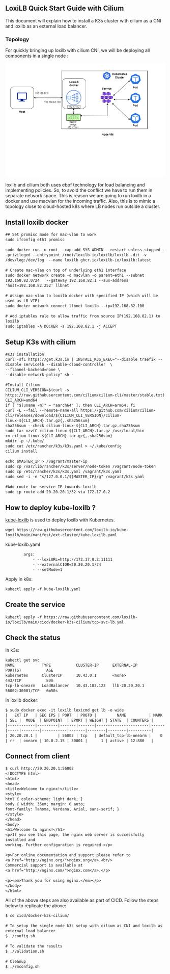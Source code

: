 ## LoxiLB Quick Start Guide with Cilium

This document will explain how to install a K3s cluster with cilium as a CNI and loxilb as an external load balancer.

### Topology   

For quickly bringing up loxilb with cilium CNI, we will be deploying all components in a single node :   

![loxilb topology](photos/qs_single.png)

loxilb and cilium both uses ebpf technology for load balancing and implementing policies. So, to avoid the conflict we have to run them in separate network space. 
This is reason we are going to run loxilb in a docker and use macvlan for the incoming traffic. Also, this is to mimic a topology close to cloud-hosted k8s where LB nodes run outside a cluster.

## Install loxilb docker
```
## Set promisc mode for mac-vlan to work
sudo ifconfig eth1 promisc

sudo docker run -u root --cap-add SYS_ADMIN --restart unless-stopped --privileged --entrypoint /root/loxilb-io/loxilb/loxilb -dit -v /dev/log:/dev/log  --name loxilb ghcr.io/loxilb-io/loxilb:latest

# Create mac-vlan on top of underlying eth1 interface
sudo docker network create -d macvlan -o parent=eth1 --subnet 192.168.82.0/24   --gateway 192.168.82.1 --aux-address 'host=192.168.82.252' llbnet

# Assign mac-vlan to loxilb docker with specified IP (which will be used as LB VIP)
sudo docker network connect llbnet loxilb --ip=192.168.82.100

# Add iptables rule to allow traffic from source IP(192.168.82.1) to loxilb
sudo iptables -A DOCKER -s 192.168.82.1 -j ACCEPT

```

## Setup K3s with cilium
```
#K3s installation
curl -sfL https://get.k3s.io | INSTALL_K3S_EXEC="--disable traefik --disable servicelb --disable-cloud-controller  \
--flannel-backend=none \
--disable-network-policy" sh -

#Install Cilium
CILIUM_CLI_VERSION=$(curl -s https://raw.githubusercontent.com/cilium/cilium-cli/master/stable.txt)
CLI_ARCH=amd64
if [ "$(uname -m)" = "aarch64" ]; then CLI_ARCH=arm64; fi
curl -L --fail --remote-name-all https://github.com/cilium/cilium-cli/releases/download/${CILIUM_CLI_VERSION}/cilium-linux-${CLI_ARCH}.tar.gz{,.sha256sum}
sha256sum --check cilium-linux-${CLI_ARCH}.tar.gz.sha256sum
sudo tar xzvfC cilium-linux-${CLI_ARCH}.tar.gz /usr/local/bin
rm cilium-linux-${CLI_ARCH}.tar.gz{,.sha256sum}
mkdir -p ~/.kube/
sudo cat /etc/rancher/k3s/k3s.yaml > ~/.kube/config
cilium install

echo $MASTER_IP > /vagrant/master-ip
sudo cp /var/lib/rancher/k3s/server/node-token /vagrant/node-token
sudo cp /etc/rancher/k3s/k3s.yaml /vagrant/k3s.yaml
sudo sed -i -e "s/127.0.0.1/${MASTER_IP}/g" /vagrant/k3s.yaml

#Add route for service IP towards loxilb
sudo ip route add 20.20.20.1/32 via 172.17.0.2

```

## How to deploy kube-loxilb ?
[kube-loxilb](https://github.com/loxilb-io/kube-loxilb) is used to deploy loxilb with Kubernetes.
```
wget https://raw.githubusercontent.com/loxilb-io/kube-loxilb/main/manifest/ext-cluster/kube-loxilb.yaml
```

kube-loxilb.yaml
```
        args:
            - --loxiURL=http://172.17.0.2:11111
            - --externalCIDR=20.20.20.1/24
            - --setMode=1
```

Apply in k8s:
```
kubectl apply -f kube-loxilb.yaml
```

## Create the service
```
kubectl apply -f https://raw.githubusercontent.com/loxilb-io/loxilb/main/cicd/docker-k3s-cilium/tcp-svc-lb.yml
```

## Check the status
In k3s:
```
kubectl get svc
NAME            TYPE           CLUSTER-IP      EXTERNAL-IP      PORT(S)           AGE
kubernetes      ClusterIP      10.43.0.1       <none>           443/TCP           80m
tcp-lb-onearm   LoadBalancer   10.43.183.123   llb-20.20.20.1   56002:30001/TCP   6m50s
```
In loxilb docker:
```
$ sudo docker exec -it loxilb loxicmd get lb -o wide
|   EXT IP   | SEC IPS | PORT  | PROTO |         NAME          | MARK | SEL |  MODE  | ENDPOINT  | EPORT | WEIGHT | STATE  | COUNTERS |
|------------|---------|-------|-------|-----------------------|------|-----|--------|-----------|-------|--------|--------|----------|
| 20.20.20.1 |         | 56002 | tcp   | default_tcp-lb-onearm |    0 | rr  | onearm | 10.0.2.15 | 30001 |      1 | active | 12:880   |
```

## Connect from client
```
$ curl http://20.20.20.1:56002
<!DOCTYPE html>
<html>
<head>
<title>Welcome to nginx!</title>
<style>
html { color-scheme: light dark; }
body { width: 35em; margin: 0 auto;
font-family: Tahoma, Verdana, Arial, sans-serif; }
</style>
</head>
<body>
<h1>Welcome to nginx!</h1>
<p>If you see this page, the nginx web server is successfully installed and
working. Further configuration is required.</p>

<p>For online documentation and support please refer to
<a href="http://nginx.org/">nginx.org</a>.<br/>
Commercial support is available at
<a href="http://nginx.com/">nginx.com</a>.</p>

<p><em>Thank you for using nginx.</em></p>
</body>
</html>

```

All of the above steps are also available as part of CICD. Follow the steps below to replicate the above:
```
$ cd cicd/docker-k3s-cilium/

# To setup the single node k3s setup with cilium as CNI and loxilb as external load balancer
$ ./config.sh

# To validate the results
$ ./validation.sh

# Cleanup
$ ./rmconfig.sh
```
